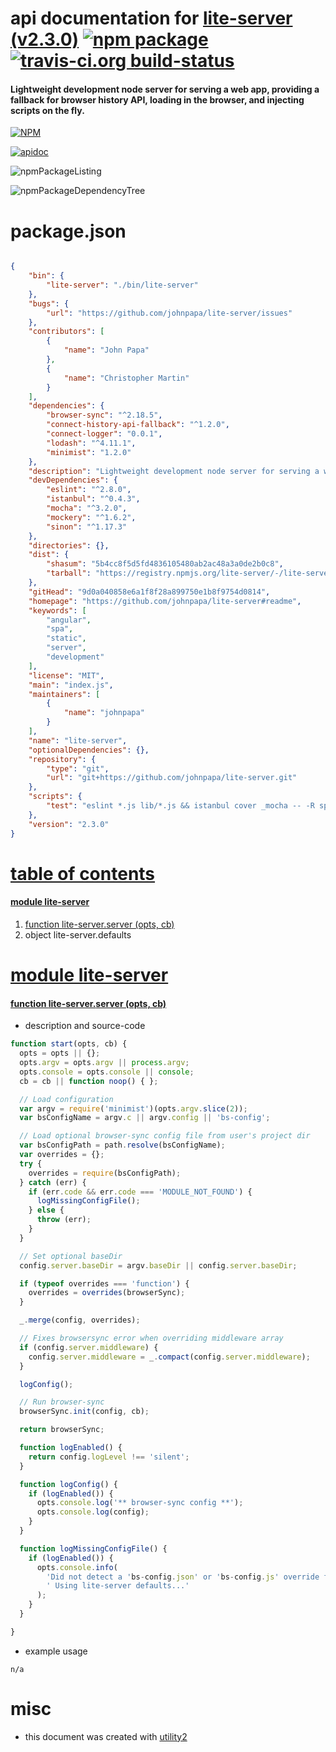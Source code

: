 # api documentation for  [lite-server (v2.3.0)](https://github.com/johnpapa/lite-server#readme)  [![npm package](https://img.shields.io/npm/v/npmdoc-lite-server.svg?style=flat-square)](https://www.npmjs.org/package/npmdoc-lite-server) [![travis-ci.org build-status](https://api.travis-ci.org/npmdoc/node-npmdoc-lite-server.svg)](https://travis-ci.org/npmdoc/node-npmdoc-lite-server)
#### Lightweight development node server for serving a web app, providing a fallback for browser history API, loading in the browser, and injecting scripts on the fly.

[![NPM](https://nodei.co/npm/lite-server.png?downloads=true&downloadRank=true&stars=true)](https://www.npmjs.com/package/lite-server)

[![apidoc](https://npmdoc.github.io/node-npmdoc-lite-server/build/screenCapture.buildCi.browser.apidoc.html.png)](https://npmdoc.github.io/node-npmdoc-lite-server/build/apidoc.html)

![npmPackageListing](https://npmdoc.github.io/node-npmdoc-lite-server/build/screenCapture.npmPackageListing.svg)

![npmPackageDependencyTree](https://npmdoc.github.io/node-npmdoc-lite-server/build/screenCapture.npmPackageDependencyTree.svg)



# package.json

```json

{
    "bin": {
        "lite-server": "./bin/lite-server"
    },
    "bugs": {
        "url": "https://github.com/johnpapa/lite-server/issues"
    },
    "contributors": [
        {
            "name": "John Papa"
        },
        {
            "name": "Christopher Martin"
        }
    ],
    "dependencies": {
        "browser-sync": "^2.18.5",
        "connect-history-api-fallback": "^1.2.0",
        "connect-logger": "0.0.1",
        "lodash": "^4.11.1",
        "minimist": "1.2.0"
    },
    "description": "Lightweight development node server for serving a web app, providing a fallback for browser history API, loading in the browser, and injecting scripts on the fly.",
    "devDependencies": {
        "eslint": "^2.8.0",
        "istanbul": "^0.4.3",
        "mocha": "^3.2.0",
        "mockery": "^1.6.2",
        "sinon": "^1.17.3"
    },
    "directories": {},
    "dist": {
        "shasum": "5b4cc8f5d5fd4836105480ab2ac48a3a0de2b0c8",
        "tarball": "https://registry.npmjs.org/lite-server/-/lite-server-2.3.0.tgz"
    },
    "gitHead": "9d0a040858e6a1f8f28a899750e1b8f9754d0814",
    "homepage": "https://github.com/johnpapa/lite-server#readme",
    "keywords": [
        "angular",
        "spa",
        "static",
        "server",
        "development"
    ],
    "license": "MIT",
    "main": "index.js",
    "maintainers": [
        {
            "name": "johnpapa"
        }
    ],
    "name": "lite-server",
    "optionalDependencies": {},
    "repository": {
        "type": "git",
        "url": "git+https://github.com/johnpapa/lite-server.git"
    },
    "scripts": {
        "test": "eslint *.js lib/*.js && istanbul cover _mocha -- -R spec"
    },
    "version": "2.3.0"
}
```



# <a name="apidoc.tableOfContents"></a>[table of contents](#apidoc.tableOfContents)

#### [module lite-server](#apidoc.module.lite-server)
1.  [function <span class="apidocSignatureSpan">lite-server.</span>server (opts, cb)](#apidoc.element.lite-server.server)
1.  object <span class="apidocSignatureSpan">lite-server.</span>defaults



# <a name="apidoc.module.lite-server"></a>[module lite-server](#apidoc.module.lite-server)

#### <a name="apidoc.element.lite-server.server"></a>[function <span class="apidocSignatureSpan">lite-server.</span>server (opts, cb)](#apidoc.element.lite-server.server)
- description and source-code
```javascript
function start(opts, cb) {
  opts = opts || {};
  opts.argv = opts.argv || process.argv;
  opts.console = opts.console || console;
  cb = cb || function noop() { };

  // Load configuration
  var argv = require('minimist')(opts.argv.slice(2));
  var bsConfigName = argv.c || argv.config || 'bs-config';

  // Load optional browser-sync config file from user's project dir
  var bsConfigPath = path.resolve(bsConfigName);
  var overrides = {};
  try {
    overrides = require(bsConfigPath);
  } catch (err) {
    if (err.code && err.code === 'MODULE_NOT_FOUND') {
      logMissingConfigFile();
    } else {
      throw (err);
    }
  }

  // Set optional baseDir
  config.server.baseDir = argv.baseDir || config.server.baseDir;

  if (typeof overrides === 'function') {
    overrides = overrides(browserSync);
  }

  _.merge(config, overrides);

  // Fixes browsersync error when overriding middleware array
  if (config.server.middleware) {
    config.server.middleware = _.compact(config.server.middleware);
  }

  logConfig();

  // Run browser-sync
  browserSync.init(config, cb);

  return browserSync;

  function logEnabled() {
    return config.logLevel !== 'silent';
  }

  function logConfig() {
    if (logEnabled()) {
      opts.console.log('** browser-sync config **');
      opts.console.log(config);
    }
  }

  function logMissingConfigFile() {
    if (logEnabled()) {
      opts.console.info(
        'Did not detect a 'bs-config.json' or 'bs-config.js' override file.' +
        ' Using lite-server defaults...'
      );
    }
  }

}
```
- example usage
```shell
n/a
```



# misc
- this document was created with [utility2](https://github.com/kaizhu256/node-utility2)
